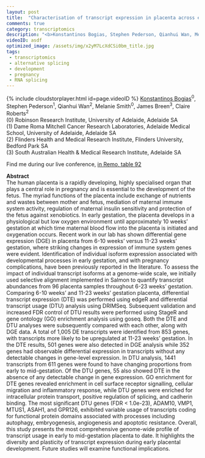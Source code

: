 ```yaml
---
layout: post
title:  "Characterisation of transcript expression in placenta across early gestation reveals variable transcript usage"
comments: true
category: transcriptomics
description: "<b>Konstantinos Bogias, Stephen Pederson, Qianhui Wan, Melanie Smith, James Breen, Claire Roberts</b><br/>The human placenta is a rapidly developing, highly..."
videoID: asdf
optimized_image: /assets/img/x2yM7LcXdCSi0bm_title.jpg
tags:
 - transcriptomics
 - alternative splicing
 - development
 - pregnancy
 - RNA splicing
---
```

{% include cloudstorplayer.html id=page.videoID %}
<u>Konstantinos Bogias</u><sup>0</sup>, Stephen Pederson<sup>1</sup>, Qianhui Wan<sup>2</sup>, Melanie Smith<sup>0</sup>, James Breen<sup>3</sup>, Claire Roberts<sup>2</sup><br/>
\(0\) Robinson Research Institute, University of Adelaide, Adelaide SA<br/>
\(1\) Dame Roma Mitchell Cancer Research Laboratories, Adelaide Medical School, University of Adelaide, Adelaide SA<br/>
\(2\) Flinders Health and Medical Research Institute, Flinders University, Bedford Park SA<br/>
\(3\) South Australian Health &amp; Medical Research Institute, Adelaide SA

Find me during our live conference, [in Remo, table 92](https://remo.co)

<b>Abstract</b><br/>
The human placenta is a rapidly developing, highly specialised organ that plays a central role in pregnancy and is essential to the development of the fetus. The myriad functions of the placenta include exchange of nutrients and wastes between mother and fetus, mediation of maternal immune system activity, regulation of maternal insulin sensitivity and protection of the fetus against xenobiotics. In early gestation, the placenta develops in a physiological but low oxygen environment until approximately 10 weeks’ gestation at which time maternal blood flow into the placenta is initiated and oxygenation occurs. Recent work in our lab has shown differential gene expression \(DGE\) in placenta from 6-10 weeks’ versus 11-23 weeks’ gestation, where striking changes in expression of immune system genes were evident. Identification of individual isoform expression associated with developmental processes in early gestation, and with pregnancy complications, have been previously reported in the literature. To assess the impact of individual transcript isoforms at a genome-wide scale, we initially used selective alignment implemented in Salmon to quantify transcript abundances from 96 placenta samples throughout 6-23 weeks’ gestation. Comparing 6-10 weeks’ and 11-23 weeks’ gestation placenta, differential transcript expression \(DTE\) was performed using edgeR and differential transcript usage \(DTU\) analysis using DRIMSeq. Subsequent validation and increased FDR control of DTU results were performed using StageR and gene ontology \(GO\) enrichment analysis using goseq. Both the DTE and DTU analyses were subsequently compared with each other, along with DGE data. A total of 1,005 DE transcripts were identified from 853 genes, with transcripts more likely to be upregulated at 11-23 weeks’ gestation. In the DTE results, 501 genes were also detected in DGE analysis while 352 genes had observable differential expression in transcripts without any detectable changes in gene-level expression. In DTU analysis, 1441 transcripts from 611 genes were found to have changing proportions from early to mid-gestation. Of the DTU genes, 55 also showed DTE in the absence of any detectable change in gene expression. GO enrichment for DTE genes revealed enrichment in cell surface receptor signalling, cellular migration and inflammatory response, while DTU genes were enriched for intracellular protein transport, positive regulation of splicing, and cadherin binding. The most significant DTU genes \(FDR &lt; 1.0e-23\), ADAM10, VMP1, MTUS1, ASAH1, and GPR126, exhibited variable usage of transcripts coding for functional protein domains associated with processes including autophagy, embryogenesis, angiogenesis and apoptotic resistance. Overall, this study presents the most comprehensive genome-wide profile of transcript usage in early to mid-gestation placenta to date. It highlights the diversity and plasticity of transcript expression during early placental development. Future studies will examine functional implications.
